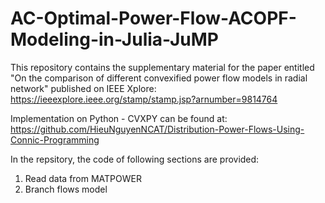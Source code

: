 # AC-Optimal-Power-Flow-ACOPF-Modeling-in-Julia-JuMP
This repository contains the supplementary material for the paper entitled "On the comparison of different convexified power flow models in radial network" published on IEEE Xplore: https://ieeexplore.ieee.org/stamp/stamp.jsp?arnumber=9814764

Implementation on Python - CVXPY can be found at: https://github.com/HieuNguyenNCAT/Distribution-Power-Flows-Using-Connic-Programming

In the repsitory, the code of following sections are provided:
1. Read data from MATPOWER
2. Branch flows model
